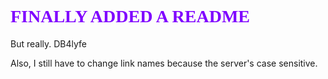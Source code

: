 <h1 style="font-family: 'Comic Sans MS'; color: #7F00FF;">FINALLY ADDED A README</h1>

But really. DB4lyfe

Also, I still have to change link names because the server's case sensitive.
